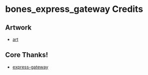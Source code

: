 # bones_express_gateway Credits
## Artwork
- [art](https://commons.wikimedia.org/)
## Core Thanks!
- [express-gateway](https://www.express-gateway.io/docs/consumer-management/)

